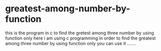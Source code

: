 # greatest-among-number-by-function
this is the program in c to find the gretest among three number by using function only
here i am using c programming in order to find the greatest among three number by using function only 
you can use it .......
